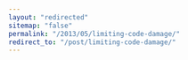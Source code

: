 ```yaml
---
layout: "redirected"
sitemap: "false"
permalink: "/2013/05/limiting-code-damage/"
redirect_to: "/post/limiting-code-damage/"
---
```




